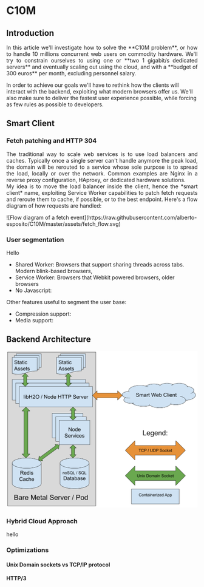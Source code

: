 # C10M
## Introduction
<p align="justify">
In this article we'll investigate how to solve the **C10M problem**, or how to handle 10 millions concurrent web users on commodity hardware. We'll try to constrain ourselves to using one or **two 1 gigabit/s dedicated servers** and eventually scaling out using the cloud, and with a **budget of 300 euros** per month, excluding personnel salary.<br>

In order to achieve our goals we'll have to rethink how the clients will interact with the backend, exploiting what modern browsers offer us. We'll also make sure to deliver the fastest user experience possible, while forcing as few rules as possible to developers.
</p>

## Smart Client
### Fetch patching and HTTP 304
<p align="justify">
The traditional way to scale web services is to use load balancers and caches. Typically once a single server can't handle anymore the peak load, the domain will be rerouted to a service whose sole purpose is to spread the load, locally or over the network. Common examples are Nginx in a reverse proxy configuration, HAproxy, or dedicated hardware solutions. <br>
My idea is to move the load balancer inside the client, hence the *smart client* name, exploiting Service Worker capabilities to patch fetch requests and reroute them to cache, if possible, or to the best endpoint. Here's a flow diagram of how requests are handled: </p>
![Flow diagram of a fetch event](https://raw.githubusercontent.com/alberto-esposito/C10M/master/assets/fetch_flow.svg)

### User segmentation

Hello

 - Shared Worker:  Browsers that support sharing threads across tabs. Modern blink-based browsers, 
 - Service Worker: Browsers that  Webkit powered browsers, older browsers 
 - No Javascript:
 
 Other features useful to segment the user base:
 - Compression support:
 - Media support:


## Backend Architecture
![Server Layout](https://raw.githubusercontent.com/alberto-esposito/C10M/master/assets/server.svg)
### Hybrid Cloud Approach
hello
### Optimizations
#### Unix Domain sockets vs TCP/IP protocol
#### HTTP/3
<!--stackedit_data:
eyJoaXN0b3J5IjpbLTE5NzM0MDk3OTcsLTMzOTgzNTMyNSwtMj
ExMDk3MDIxLDkxNzA5ODEyMywtNjEyMTI1OTUsLTIxMTg1NjM2
MTgsLTEyODU5MDYwMTAsLTYzODIxNjkyNSwtMjAyMzEzNTIyLC
0xMDc0NjU4MzU5LC00MzA3MTAwMDYsNTk2OTI0MzZdfQ==
-->